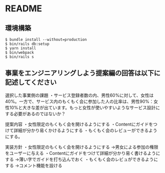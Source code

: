 # README

## 環境構築
```
$ bundle install --without=production
$ bin/rails db:setup
$ yarn install
$ bin/webpack
$ bin/rails s
```

## 事業をエンジニアリングしよう提案編の回答は以下に記述してください
選択した事業側の課題
・サービス登録者数の内、男性60%に対して、女性は40%。一方で、サービス内のもくもく会に参加した人の比率は、男性90%：女性10%と大きな差が出ています。もっと女性が使いやすいようなサービス設計にする必要があるのではないか？

提案内容
・女性限定のもくもく会を開けるようにする
・Contentにガイドをつけて詳細が分かり易くかけるようにする
・もくもく会のレビューができるようにする。

実装方針
・女性限定のもくもく会を開けるようにする
→男女による参加の権限をユーザーに与える
・Contentにガイドをつけて詳細が分かり易く書けるようにする
→薄い字でガイドを打ち込んでおく
・もくもく会のレビュができるようにする
→コメント機能を設ける